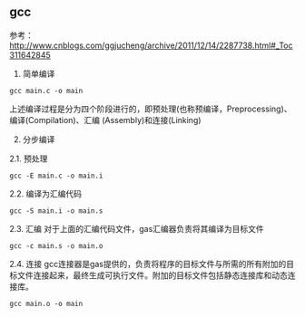## gcc

参考： http://www.cnblogs.com/ggjucheng/archive/2011/12/14/2287738.html#_Toc311642845

1. 简单编译
```
gcc main.c -o main
```

上述编译过程是分为四个阶段进行的，即预处理(也称预编译，Preprocessing)、编译(Compilation)、汇编 (Assembly)和连接(Linking)

2. 分步编译 

2.1. 预处理
```
gcc -E main.c -o main.i
```

2.2. 编译为汇编代码
```
gcc -S main.i -o main.s
```

2.3. 汇编
对于上面的汇编代码文件，gas汇编器负责将其编译为目标文件
```
gcc -c main.s -o main.o
```

2.4. 连接
gcc连接器是gas提供的，负责将程序的目标文件与所需的所有附加的目标文件连接起来，最终生成可执行文件。附加的目标文件包括静态连接库和动态连接库。
```
gcc main.o -o main
```